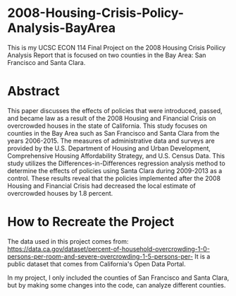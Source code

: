 # 2008-Housing-Crisis-Policy-Analysis-BayArea
This is my UCSC ECON 114 Final Project on the 2008 Housing Crisis Poilicy Analysis Report that is focused on two counties in the Bay Area: San Francisco and Santa Clara. 

# Abstract
This paper discusses the effects of policies that were introduced, passed, and became law as a result of the 2008 Housing and Financial Crisis on overcrowded houses in the state of California. This study focuses on counties in the Bay Area such as San Francisco and Santa Clara from the years 2006-2015. The measures of administrative data and surveys are provided by the U.S. Department of Housing and Urban Development, Comprehensive Housing Affordability Strategy, and U.S. Census Data. This study utilizes the Differences-in-Differences regression analysis method to determine the effects of policies using Santa Clara during 2009-2013 as a control. These results reveal that the policies implemented after the 2008 Housing and Financial Crisis had decreased the local estimate of overcrowded houses by 1.8 percent.

# How to Recreate the Project
The data used in this project comes from: https://data.ca.gov/dataset/percent-of-household-overcrowding-1-0-persons-per-room-and-severe-overcrowding-1-5-persons-per-
It is a public dataset that comes from California's Open Data Portal.

In my project, I only included the counties of San Francisco and Santa Clara, but by making some changes into the code, can analyze different counties.
